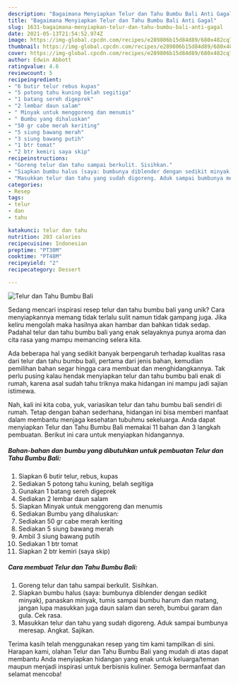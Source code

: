 ```yaml
---
description: "Bagaimana Menyiapkan Telur dan Tahu Bumbu Bali Anti Gagal"
title: "Bagaimana Menyiapkan Telur dan Tahu Bumbu Bali Anti Gagal"
slug: 1631-bagaimana-menyiapkan-telur-dan-tahu-bumbu-bali-anti-gagal
date: 2021-05-13T21:54:52.974Z
image: https://img-global.cpcdn.com/recipes/e289806b15d84d89/680x482cq70/telur-dan-tahu-bumbu-bali-foto-resep-utama.jpg
thumbnail: https://img-global.cpcdn.com/recipes/e289806b15d84d89/680x482cq70/telur-dan-tahu-bumbu-bali-foto-resep-utama.jpg
cover: https://img-global.cpcdn.com/recipes/e289806b15d84d89/680x482cq70/telur-dan-tahu-bumbu-bali-foto-resep-utama.jpg
author: Edwin Abbott
ratingvalue: 4.6
reviewcount: 5
recipeingredient:
- "6 butir telur rebus kupas"
- "5 potong tahu kuning belah segitiga"
- "1 batang sereh digeprek"
- "2 lembar daun salam"
- " Minyak untuk menggoreng dan menumis"
- " Bumbu yang dihaluskan"
- "50 gr cabe merah keriting"
- "5 siung bawang merah"
- "3 siung bawang putih"
- "1 btr tomat"
- "2 btr kemiri saya skip"
recipeinstructions:
- "Goreng telur dan tahu sampai berkulit. Sisihkan."
- "Siapkan bumbu halus (saya: bumbunya diblender dengan sedikit minyak), panaskan minyak, tumis sampai bumbu harum dan matang, jangan lupa masukkan juga daun salam dan sereh, bumbui garam dan gula. Cek rasa."
- "Masukkan telur dan tahu yang sudah digoreng. Aduk sampai bumbunya meresap. Angkat. Sajikan."
categories:
- Resep
tags:
- telur
- dan
- tahu

katakunci: telur dan tahu 
nutrition: 203 calories
recipecuisine: Indonesian
preptime: "PT30M"
cooktime: "PT48M"
recipeyield: "2"
recipecategory: Dessert

---
```



![Telur dan Tahu Bumbu Bali](https://img-global.cpcdn.com/recipes/e289806b15d84d89/680x482cq70/telur-dan-tahu-bumbu-bali-foto-resep-utama.jpg)

Sedang mencari inspirasi resep telur dan tahu bumbu bali yang unik? Cara menyiapkannya memang tidak terlalu sulit namun tidak gampang juga. Jika keliru mengolah maka hasilnya akan hambar dan bahkan tidak sedap. Padahal telur dan tahu bumbu bali yang enak selayaknya punya aroma dan cita rasa yang mampu memancing selera kita.



Ada beberapa hal yang sedikit banyak berpengaruh terhadap kualitas rasa dari telur dan tahu bumbu bali, pertama dari jenis bahan, kemudian pemilihan bahan segar hingga cara membuat dan menghidangkannya. Tak perlu pusing kalau hendak menyiapkan telur dan tahu bumbu bali enak di rumah, karena asal sudah tahu triknya maka hidangan ini mampu jadi sajian istimewa.


Nah, kali ini kita coba, yuk, variasikan telur dan tahu bumbu bali sendiri di rumah. Tetap dengan bahan sederhana, hidangan ini bisa memberi manfaat dalam membantu menjaga kesehatan tubuhmu sekeluarga. Anda dapat menyiapkan Telur dan Tahu Bumbu Bali memakai 11 bahan dan 3 langkah pembuatan. Berikut ini cara untuk menyiapkan hidangannya.

<!--inarticleads1-->

##### Bahan-bahan dan bumbu yang dibutuhkan untuk pembuatan Telur dan Tahu Bumbu Bali:

1. Siapkan 6 butir telur, rebus, kupas
1. Sediakan 5 potong tahu kuning, belah segitiga
1. Gunakan 1 batang sereh digeprek
1. Sediakan 2 lembar daun salam
1. Siapkan  Minyak untuk menggoreng dan menumis
1. Sediakan  Bumbu yang dihaluskan:
1. Sediakan 50 gr cabe merah keriting
1. Sediakan 5 siung bawang merah
1. Ambil 3 siung bawang putih
1. Sediakan 1 btr tomat
1. Siapkan 2 btr kemiri (saya skip)




<!--inarticleads2-->

##### Cara membuat Telur dan Tahu Bumbu Bali:

1. Goreng telur dan tahu sampai berkulit. Sisihkan.
1. Siapkan bumbu halus (saya: bumbunya diblender dengan sedikit minyak), panaskan minyak, tumis sampai bumbu harum dan matang, jangan lupa masukkan juga daun salam dan sereh, bumbui garam dan gula. Cek rasa.
1. Masukkan telur dan tahu yang sudah digoreng. Aduk sampai bumbunya meresap. Angkat. Sajikan.




Terima kasih telah menggunakan resep yang tim kami tampilkan di sini. Harapan kami, olahan Telur dan Tahu Bumbu Bali yang mudah di atas dapat membantu Anda menyiapkan hidangan yang enak untuk keluarga/teman maupun menjadi inspirasi untuk berbisnis kuliner. Semoga bermanfaat dan selamat mencoba!
